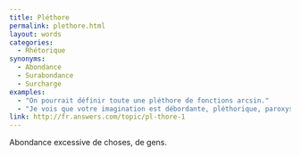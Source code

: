 ```yaml
---
title: Pléthore
permalink: plethore.html
layout: words
categories:
  - Rhétorique
synonyms:
  - Abondance
  - Surabondance
  - Surcharge
examples:
  - "On pourrait définir toute une pléthore de fonctions arcsin."
  - "Je vois que votre imagination est débordante, pléthorique, paroxystique, etc. et non moins inventive !"
link: http://fr.answers.com/topic/pl-thore-1
---
```


Abondance excessive de choses, de gens.
